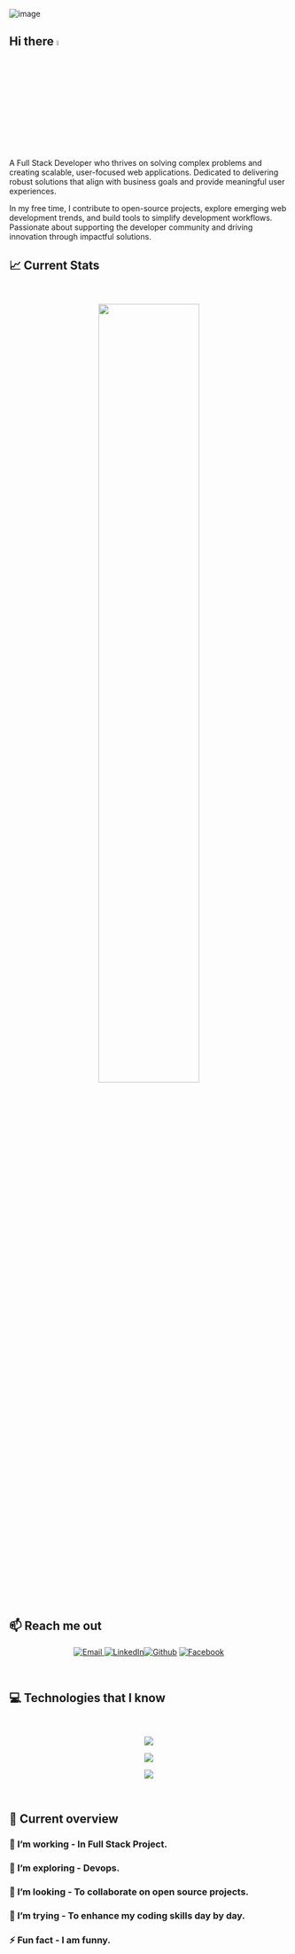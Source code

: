 ![image](https://i.ibb.co.com/M9wcQmC/1.png)
## Hi there <a href="https://www.gautamkrishnar.com/"><img src="https://media.giphy.com/media/hvRJCLFzcasrR4ia7z/giphy.gif" width="5%"></a>
A Full Stack Developer who thrives on solving complex problems and creating scalable, user-focused web applications. Dedicated to delivering robust solutions that align with business goals and provide meaningful user experiences.

In my free time, I contribute to open-source projects, explore emerging web development trends, and build tools to simplify development workflows. Passionate about supporting the developer community and driving innovation through impactful solutions.


## :chart_with_upwards_trend: Current Stats


<br />
<p align="center">
  <img width="60%" src="https://github-readme-streak-stats.herokuapp.com?user=mahinalam&theme=react&hide_border=true&background=0D1117&stroke=0D1117&fire=FF1CF7&sideLabels=00F0FF&currStreakNum=FF1CF7&ring=FF1CF7&currStreakLabel=FF1CF7&sideNums=00F0FF" />
</p>


## :mailbox: Reach me out
<p align="center">
<a href="mailto:mahinalam351@gmail.com" target="_blank">
  <img alt="Email" src="https://img.shields.io/badge/Email-%230D1117.svg?&style=for-the-badge&logo=minutemailer&logoColor=white" />
</a>
  <a href="https://www.linkedin.com/in/mahin-alam-ab027b343" target="_blank"><img alt="LinkedIn" src="https://img.shields.io/badge/linkedin-%230077B5.svg?&style=for-the-badge&logo=linkedin&logoColor=white" /></a><a href="https://github.com/mahinalam" target="_blank"><img alt="Github" src="https://img.shields.io/badge/GitHub-%2312100E.svg?&style=for-the-badge&logo=Github&logoColor=white" /></a> <a href="https://www.facebook.com/mahinalam.mahinalam.3" target="_blank">
  <img alt="Facebook" src="https://img.shields.io/badge/Facebook-%231877F2.svg?&style=for-the-badge&logo=facebook&logoColor=white" />
</a></a>
</p>

<br />


## :computer: Technologies that I know

<br>
<p align="center">
  <a href="https://skillicons.dev">
    <img src="https://skillicons.dev/icons?i=html,css,javascript,react,mongodb,typescript,postgres" />
  </a>
</p>
<p align="center">
  <a href="https://skillicons.dev">
    <img src="https://skillicons.dev/icons?i=bootstrap,firebase,tailwind,vscode,prisma,nextjs" />
  </a>
</p>
<p align="center">
  <a href="https://skillicons.dev">
    <img src="https://skillicons.dev/icons?i=nodejs,express,redux,vercel" />
  </a>
</p>
<br/>


## :eyes: Current overview

### 🔭 I’m working - In Full Stack Project. 
### 🌱 I’m exploring - Devops. 
### 👯 I’m looking - To collaborate on open source projects. 
### 🤔 I’m trying - To enhance my coding skills day by day. 
### ⚡ Fun fact - I am funny.
<br />
